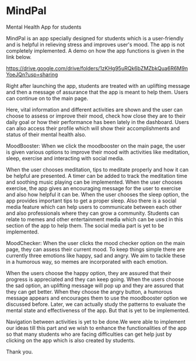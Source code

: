 # MindPal
Mental Health App for students

MindPal is an app specially designed for students which is a user-friendly and is helpful in relieving stress and improves user's mood. The app is not completely implemented. A demo on how the app functions is given in the link below.

https://drive.google.com/drive/folders/1zKHg95uRQk6bZMZbkQua6R6M9nYoeJQn?usp=sharing

Right after launching the app, students are treated with an uplifting message and then a message of assurance that the app is meant to help them. Users can continue on to the main page.

Here, vital information and different activities are shown and the user can choose to assess or improve their mood, check how close they are to their daily goal or how their performance has been lately in the dashboard. Users can also access their profile which will show their accomplishments and status of their mental health also. 

MoodBooster:
When we click the moodbooster on the main page, the user is given various options to improve their mood with activities like meditation, sleep, exercise and interacting with social media.

When the user chooses meditation, tips to meditate properly and how it can be helpful are presented. A timer can be added to track the meditation time and soothing music playing can be implemented.
When the user chooses exercise, the app gives an encouraging message for the user to exercise and also how helpful it can be. 
When the user chooses the sleep option, the app provides important tips to get a proper sleep. 
Also there is a social media feature which can help users to communicate between each other and also professionals where they can grow a community. Students can relate to memes and other entertainment media which can be used in this section of the app to help them. The social media part is yet to be implemented. 

MoodChecker:
When the user clicks the mood checker option on the main page, they can assess their current mood. To keep things simple there are currently three emotions like happy, sad and angry. We aim to tackle these in a humorous way, so memes are incorporated with each emotion.

When the users choose the happy option, they are assured that their progress is appreciated and they can keep going.
When the users choose the sad option, an uplifting message will pop up and they are assured that they can get better.
When they choose the angry button, a humorous message appears and encourages them to use the moodbooster option we discussed before. 
Later, we can actually study the patterns to evaluate the mental state and effectiveness of the app. But that is yet to be implemented.

Navigation between activities is yet to be done.We were able to implement our ideas till this part and we wish to enhance the functionalities of the app so that many students who are facing difficulties can get help just by clicking on the app which is also created by students. 

Thank you. 
